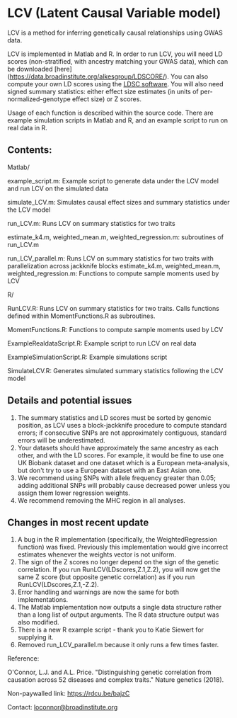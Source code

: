 # LCV (Latent Causal Variable model)
LCV is a method for inferring genetically causal relationships using GWAS data.

LCV is implemented in Matlab and R. In order to run LCV, you will need LD scores (non-stratified, with ancestry matching your GWAS data), which can be downloaded [here] (https://data.broadinstitute.org/alkesgroup/LDSCORE/). You can also compute your own LD scores using the [LDSC software](https://github.com/bulik/ldsc). You will also need signed summary statistics: either effect size estimates (in units of per-normalized-genotype effect size) or Z scores.

Usage of each function is described within the source code. There are example simulation scripts in Matlab and R, and an example script to run on real data in R.

## Contents:

Matlab/

example_script.m: Example script to generate data under the LCV model and run LCV on the  simulated data

simulate_LCV.m: Simulates causal effect sizes and summary statistics under the LCV model

run_LCV.m: Runs LCV on summary statistics for two traits

estimate_k4.m, weighted_mean.m, weighted_regression.m: subroutines of run_LCV.m

run_LCV_parallel.m: Runs LCV on summary statistics for two traits with parallelization across jackknife blocks
estimate_k4.m, weighted_mean.m, weighted_regression.m: Functions to compute sample moments used by LCV

R/

RunLCV.R: Runs LCV on summary statistics for two traits. Calls functions defined within MomentFunctions.R as subroutines.

MomentFunctions.R: Functions to compute sample moments used by LCV

ExampleRealdataScript.R: Example script to run LCV on real data

ExampleSimulationScript.R: Example simulations script

SimulateLCV.R: Generates simulated summary statistics following the LCV model

## Details and potential issues

1. The summary statistics and LD scores must be sorted by genomic position, as LCV uses a block-jackknife procedure to compute standard errors; if consecutive SNPs are not approximately contiguous, standard errors will be underestimated.
2. Your datasets should have approximately the same ancestry as each other, and with the LD scores. For example, it would be fine to use one UK Biobank dataset and one dataset which is a European meta-analysis, but don't try to use a European dataset with an East Asian one.
3. We recommend using SNPs with allele frequency greater than 0.05; adding additional SNPs will probably cause decreased power unless you assign them lower regression weights.
4. We recommend removing the MHC region in all analyses.

## Changes in most recent update
1. A bug in the R implementation (specifically, the WeightedRegression function) was fixed. Previously this implementation would give incorrect estimates whenever the weights vector is not uniform.
2. The sign of the Z scores no longer depend on the sign of the genetic correlation. If you run RunLCV(LDscores,Z.1,Z.2), you will now get the same Z score (but opposite genetic correlation) as if you run RunLCV(LDscores,Z.1,-Z.2).
3. Error handling and warnings are now the same for both implementations.
4. The Matlab implementation now outputs a single data structure rather than a long list of output arguments. The R data structure output was also modified.
5. There is a new R example script - thank you to Katie Siewert for supplying it.
6. Removed run_LCV_parallel.m because it only runs a few times faster.

Reference:

O'Connor, L.J. and A.L. Price. "Distinguishing genetic correlation from causation across 52 diseases and complex traits." Nature genetics (2018).

Non-paywalled link: https://rdcu.be/bajzC

Contact:
loconnor@broadinstitute.org

